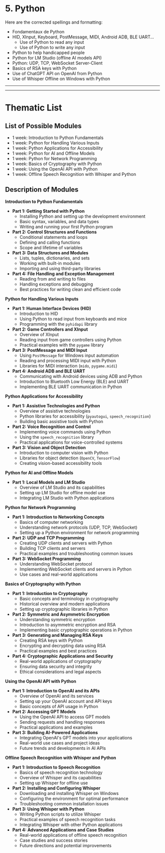 # 5. Python

Here are the corrected spellings and formatting:
- Fondamentaux de Python
- HID, XInput, Keyboard, PostMessage, MIDI, Android ADB, BLE UART...
  - Use of Python to read any input
  - Use of Python to write any input
- Python to help handicapped people
- Python for LM Studio (offline AI models API)
- Python: UDP, TCP, WebSocket Server-Client
- Basics of RSA keys with Python
- Use of ChatGPT API on OpenAI from Python
- Use of Whisper Offline on Windows with Python


------------------------------------------






-----------------------------------------------

# Thematic List

## List of Possible Modules

- 1 week: Introduction to Python Fundamentals
- 1 week: Python for Handling Various Inputs
- 1 week: Python Applications for Accessibility
- 1 week: Python for AI and Offline Models
- 1 week: Python for Network Programming
- 1 week: Basics of Cryptography with Python
- 1 week: Using the OpenAI API with Python
- 1 week: Offline Speech Recognition with Whisper and Python

## Description of Modules

**Introduction to Python Fundamentals**
- **Part 1: Getting Started with Python**
  - Installing Python and setting up the development environment
  - Basic syntax, variables, and data types
  - Writing and running your first Python program
- **Part 2: Control Structures and Functions**
  - Conditional statements and loops
  - Defining and calling functions
  - Scope and lifetime of variables
- **Part 3: Data Structures and Modules**
  - Lists, tuples, dictionaries, and sets
  - Working with built-in modules
  - Importing and using third-party libraries
- **Part 4: File Handling and Exception Management**
  - Reading from and writing to files
  - Handling exceptions and debugging
  - Best practices for writing clean and efficient code

**Python for Handling Various Inputs**
- **Part 1: Human Interface Devices (HID)**
  - Introduction to HID
  - Using Python to read input from keyboards and mice
  - Programming with the `pyhidapi` library
- **Part 2: Game Controllers and XInput**
  - Overview of XInput
  - Reading input from game controllers using Python
  - Practical examples with the `pygame` library
- **Part 3: PostMessage and MIDI Input**
  - Using `PostMessage` for Windows input automation
  - Reading and processing MIDI input with Python
  - Libraries for MIDI interaction (`mido`, `pygame.midi`)
- **Part 4: Android ADB and BLE UART**
  - Communicating with Android devices using ADB and Python
  - Introduction to Bluetooth Low Energy (BLE) and UART
  - Implementing BLE UART communication in Python

**Python Applications for Accessibility**
- **Part 1: Assistive Technologies and Python**
  - Overview of assistive technologies
  - Python libraries for accessibility (`pyautogui`, `speech_recognition`)
  - Building basic assistive tools with Python
- **Part 2: Voice Recognition and Control**
  - Implementing voice commands using Python
  - Using the `speech_recognition` library
  - Practical applications for voice-controlled systems
- **Part 3: Vision and Object Detection**
  - Introduction to computer vision with Python
  - Libraries for object detection (`OpenCV`, `TensorFlow`)
  - Creating vision-based accessibility tools


**Python for AI and Offline Models**
- **Part 1: Local Models and LM Studio**
  - Overview of LM Studio and its capabilities
  - Setting up LM Studio for offline model use
  - Integrating LM Studio with Python applications


**Python for Network Programming**
- **Part 1: Introduction to Networking Concepts**
  - Basics of computer networking
  - Understanding network protocols (UDP, TCP, WebSocket)
  - Setting up a Python environment for network programming
- **Part 2: UDP and TCP Programming**
  - Creating UDP clients and servers with Python
  - Building TCP clients and servers
  - Practical examples and troubleshooting common issues
- **Part 3: WebSocket Programming**
  - Understanding WebSocket protocol
  - Implementing WebSocket clients and servers in Python
  - Use cases and real-world applications


**Basics of Cryptography with Python**
- **Part 1: Introduction to Cryptography**
  - Basic concepts and terminology in cryptography
  - Historical overview and modern applications
  - Setting up cryptographic libraries in Python
- **Part 2: Symmetric and Asymmetric Encryption**
  - Understanding symmetric encryption
  - Introduction to asymmetric encryption and RSA
  - Implementing basic cryptographic operations in Python
- **Part 3: Generating and Managing RSA Keys**
  - Creating RSA keys with Python
  - Encrypting and decrypting data using RSA
  - Practical examples and best practices
- **Part 4: Cryptographic Applications and Security**
  - Real-world applications of cryptography
  - Ensuring data security and integrity
  - Ethical considerations and legal aspects

**Using the OpenAI API with Python**
- **Part 1: Introduction to OpenAI and its APIs**
  - Overview of OpenAI and its services
  - Setting up your OpenAI account and API keys
  - Basic concepts of API usage in Python
- **Part 2: Accessing GPT Models**
  - Using the OpenAI API to access GPT models
  - Sending requests and handling responses
  - Practical applications and examples
- **Part 3: Building AI-Powered Applications**
  - Integrating OpenAI's GPT models into your applications
  - Real-world use cases and project ideas
  - Future trends and developments in AI APIs


**Offline Speech Recognition with Whisper and Python**
- **Part 1: Introduction to Speech Recognition**
  - Basics of speech recognition technology
  - Overview of Whisper and its capabilities
  - Setting up Whisper for offline use
- **Part 2: Installing and Configuring Whisper**
  - Downloading and installing Whisper on Windows
  - Configuring the environment for optimal performance
  - Troubleshooting common installation issues
- **Part 3: Using Whisper with Python**
  - Writing Python scripts to utilize Whisper
  - Practical examples of speech recognition tasks
  - Integrating Whisper with other Python applications
- **Part 4: Advanced Applications and Case Studies**
  - Real-world applications of offline speech recognition
  - Case studies and success stories
  - Future directions and potential improvements


